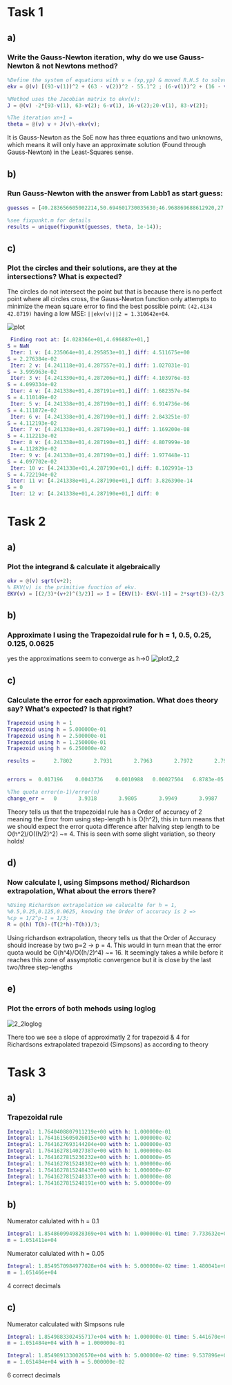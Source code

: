 # Task 1
## a)
### Write the Gauss-Newton iteration, why do we use Gauss-Newton & not Newtons method?

```matlab
%Define the system of equations with v = (xp,yp) & moved R.H.S to solve ekv(v) = 0
ekv = @(v) [(93-v(1))^2 + (63 - v(2))^2 - 55.1^2 ; (6-v(1))^2 + (16 - v(2))^2 - 46.2^2; (20-v(1))^2+(83-v(2))^2-46.2^2];

%Method uses the Jacobian matrix to ekv(v):
J = @(v) -2*[93-v(1), 63-v(2); 6-v(1), 16-v(2);20-v(1), 83-v(2)];

%The iteration xn+1 = 
theta = @(v) v + J(v)\-ekv(v); 
```
It is Gauss-Newton as the SoE now has three equations and two unknowns,
which means it will only have an approximate solution (Found through
Gauss-Newton) in the Least-Squares sense.

## b)
### Run Gauss-Newton with the answer from Labb1 as start guess:
```matlab
guesses = [40.283656605002214,50.694601730035630;46.968869688612920,27.697545733763840];

%see fixpunkt.m for details
results = unique(fixpunkt(guesses, theta, 1e-14));
```

## c)
###  Plot the circles and their solutions, are they at the intersections? What is expected?
The circles do not intersect the point but that is because there is no perfect point where all circles cross, the Gauss-Newton function only attempts to minimize the mean square error to find the best possible point: `(42.4134 42.8719)` having a low MSE: `||ekv(v)||2 = 1.310642e+04`.

![plot](2_1.png)
```matlab
 Finding root at: [4.028366e+01,4.696887e+01,] 
S = NaN 
 Iter: 1 v: [4.235064e+01,4.295853e+01,] diff: 4.511675e+00 
S = 2.276384e-02 
 Iter: 2 v: [4.241118e+01,4.287557e+01,] diff: 1.027031e-01 
S = 3.995963e-02 
 Iter: 3 v: [4.241330e+01,4.287206e+01,] diff: 4.103976e-03 
S = 4.099334e-02 
 Iter: 4 v: [4.241338e+01,4.287191e+01,] diff: 1.682357e-04 
S = 4.110149e-02 
 Iter: 5 v: [4.241338e+01,4.287190e+01,] diff: 6.914736e-06 
S = 4.111872e-02 
 Iter: 6 v: [4.241338e+01,4.287190e+01,] diff: 2.843251e-07 
S = 4.112193e-02 
 Iter: 7 v: [4.241338e+01,4.287190e+01,] diff: 1.169200e-08 
S = 4.112213e-02 
 Iter: 8 v: [4.241338e+01,4.287190e+01,] diff: 4.807999e-10 
S = 4.112829e-02 
 Iter: 9 v: [4.241338e+01,4.287190e+01,] diff: 1.977448e-11 
S = 4.097702e-02 
 Iter: 10 v: [4.241338e+01,4.287190e+01,] diff: 8.102991e-13 
S = 4.722194e-02 
 Iter: 11 v: [4.241338e+01,4.287190e+01,] diff: 3.826390e-14 
S = 0 
 Iter: 12 v: [4.241338e+01,4.287190e+01,] diff: 0 
```

# Task 2
## a)
### Plot the integrand & calculate it algebraically
```matlab
ekv = @(v) sqrt(v+2);
% EKV(v) is the primitive function of ekv.
EKV(v) = [(2/3)*(v+2)^(3/2)] => I = [EKV(1)- EKV(-1)] = 2*sqrt(3)-(2/3) ~= 2.797
```

## b)
### Approximate I using the Trapezoidal rule for h = 1, 0.5, 0.25, 0.125, 0.0625
yes the approximations seem to converge as h->0
![plot2_2](2_2trapz.png)

## c)
### Calculate the error for each approximation. What does theory say? What's expected? Is that right?
```matlab
Trapezoid using h = 1 
Trapezoid using h = 5.000000e-01 
Trapezoid using h = 2.500000e-01 
Trapezoid using h = 1.250000e-01 
Trapezoid using h = 6.250000e-02 

results =      2.7802       2.7931       2.7963       2.7972       2.7974


errors =  0.017196    0.0043736    0.0010988   0.00027504   6.8783e-05

%The quota error(n-1)/error(n)
change_err =   0       3.9318       3.9805       3.9949       3.9987
```

Theory tells us that the trapezoidal rule has a Order of accuracy of 2 meaning the Error from using step-length h is O(h^2), this in turn means that we should expect the error quota difference after halving step length to be O(h^2)/O((h/2)^2) ~= 4. This is seen with some slight variation, so theory holds!

## d)
### Now calculate I, using Simpsons method/ Richardson extrapolation, What about the errors there?
```matlab
%Using Richardson extrapolation we calucalte for h = 1,
%0.5,0.25,0.125,0.0625, knowing the Order of accuracy is 2 => 
%cp = 1/2^p-1 = 1/3;
R = @(h) T(h)-(T(2*h)-T(h))/3;
```

Using richardson extrapolation, theory tells us that the Order of Accuracy should increase by two p=2 -> p = 4. This would in turn mean that the error quota would be O(h^4)/O((h/2)^4) ~= 16. It seemingly takes a while before it reaches this zone of assymptotic convergence but it is close by the last two/three step-lengths

## e)
### Plot the errors of both mehods using loglog
![2_2loglog](2_2loglog.png)

There too we see a slope of approximatly 2 for trapezoid & 4 for Richardsons extrapolated trapezoid (Simpsons) as according to theory

# Task 3 
## a)
### Trapezoidal rule
```matlab
Integral: 1.7640408807911219e+00 with h: 1.000000e-01
Integral: 1.7641615605026015e+00 with h: 1.000000e-02
Integral: 1.7641627693144204e+00 with h: 1.000000e-03
Integral: 1.7641627814027387e+00 with h: 1.000000e-04
Integral: 1.7641627815236232e+00 with h: 1.000000e-05
Integral: 1.7641627815248302e+00 with h: 1.000000e-06
Integral: 1.7641627815248437e+00 with h: 1.000000e-07
Integral: 1.7641627815248337e+00 with h: 1.000000e-08
Integral: 1.7641627815248191e+00 with h: 5.000000e-09
```

## b)
Numerator calulated with h = 0.1
```matlab
Integral: 1.8548609949828369e+04 with h: 1.000000e-01 time: 7.733632e+01s
m = 1.051411e+04 
```
Numerator calulated with h = 0.05
```matlab
Integral: 1.8549570984977028e+04 with h: 5.000000e-02 time: 1.480041e+02s
m = 1.051466e+04
```

4 correct decimals


## c)
Numerator calculated with Simpsons rule
```matlab
Integral: 1.8549883302455717e+04 with h: 1.000000e-01 time: 5.441670e+01s
m = 1.051484e+04 with h = 1.000000e-01
```
```matlab
Integral: 1.8549891330026570e+04 with h: 5.000000e-02 time: 9.537896e+01s
m = 1.051484e+04 with h = 5.000000e-02
```
6 correct decimals

